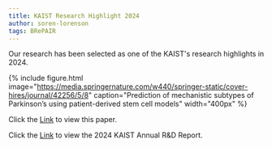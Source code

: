 ```yaml
---
title: KAIST Research Highlight 2024
author: soren-lorenson
tags: BRePAIR
---
```


Our research has been selected as one of the KAIST's research highlights in 2024.

{% include figure.html image="https://media.springernature.com/w440/springer-static/cover-hires/journal/42256/5/8" caption="Prediction of mechanistic subtypes of Parkinson’s using patient-derived stem cell models" width="400px" %}

Click the <a href="https://www.nature.com/articles/s42256-023-00702-9#article-info"> Link</a>  to view this paper.

Click the <a href="http://krpc.kaist.ac.kr/AR2024/#page=71"> Link</a>  to view the 2024 KAIST Annual R&D Report.

